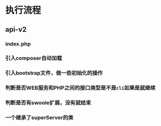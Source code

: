 # 执行流程
## api-v2
### index.php
### 引入composer自动加载
### 引入bootstrap文件，做一些初始化的操作
### 判断是否WEB服务和PHP之间的接口类型是不是`cli`如果是就继续
### 判断是否有swoole扩展，没有就结束
### 一个继承了superServer的类
### 
